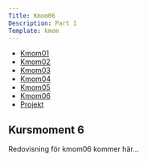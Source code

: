 ```yaml
---
Title: Kmom06
Description: Part 1
Template: kmom
---
```



<div class="report-list">
    <ul>
        <li><a href="kmom01">Kmom01</a></li>
        <li><a href="kmom02">Kmom02</a></li>
        <li><a href="kmom03">Kmom03</a></li>
        <li><a href="kmom04">Kmom04</a></li>
        <li><a href="kmom05">Kmom05</a></li>
        <li><a href="kmom06">Kmom06</a></li>
        <li><a href="kmom10">Projekt</a></li>
    </ul>
</div>

<div class="report-text">
    <h2>Kursmoment 6</h2>
    Redovisning för kmom06 kommer här...
</div>